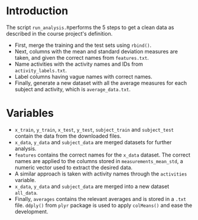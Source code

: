 # Introduction

The script `run_analysis.R`performs the 5 steps to get a clean data as described in the course project's definition.

* First, merge the training and the test sets using `rbind()`.
* Next, columns with the mean and standard deviation measures are taken, and given the correct names from `features.txt`.
* Name activities with the activity names and IDs from `activity_labels.txt`.
* Label columns having vague names with correct names.
* Finally, generate a new dataset with all the average measures for each subject and activity, which is `average_data.txt`.

# Variables

* `x_train`, `y_train`, `x_test`, `y_test`, `subject_train` and `subject_test` contain the data from the downloaded files.
* `x_data`, `y_data` and `subject_data` are merged datasets for further analysis.
* `features` contains the correct names for the `x_data` dataset. The correct names are applied to the columns stored in `measurements_mean_std`, a numeric vector used to extract the desired data.
* A similar approach is taken with activity names through the `activities` variable.
* `x_data`, `y_data` and `subject_data` are merged into a new dataset `all_data`.
* Finally, `averages` contains the relevant averages and is stored in a `.txt` file. `ddply()` from `plyr` package is used to apply `colMeans()` and ease the development.
